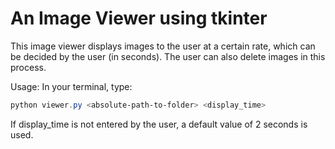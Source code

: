 # An Image Viewer using tkinter
This image viewer displays images to the user at a certain rate, which can be decided by the user (in seconds).
The user can also delete images in this process.

Usage: In your terminal, type:
```powershell
python viewer.py <absolute-path-to-folder> <display_time>
```
If display_time is not entered by the user, a default value of 2 seconds is used.